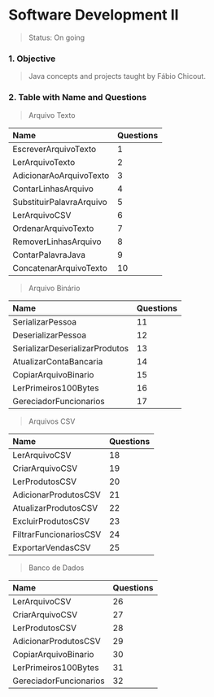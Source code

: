 # Software Development II

>Status: On going

### 1. Objective

>Java concepts and projects taught by Fábio Chicout.

### 2. Table with Name and Questions

>Arquivo Texto

Name                                 | Questions |
:----------------------------------- | --------- | 
EscreverArquivoTexto                 |     1     |
LerArquivoTexto                      |     2     |
AdicionarAoArquivoTexto              |     3     |
ContarLinhasArquivo                  |     4     |
SubstituirPalavraArquivo             |     5     |
LerArquivoCSV                        |     6     |
OrdenarArquivoTexto                  |     7     |
RemoverLinhasArquivo                 |     8     |
ContarPalavraJava                    |     9     |
ConcatenarArquivoTexto               |     10    |

>Arquivo Binário

Name                                 | Questions |
:----------------------------------- | --------- | 
SerializarPessoa                     |     11    |
DeserializarPessoa                   |     12    |
SerializarDeserializarProdutos       |     13    |
AtualizarContaBancaria               |     14    |
CopiarArquivoBinario                 |     15    |
LerPrimeiros100Bytes                 |     16    |
GereciadorFuncionarios               |     17    |


>Arquivos CSV

Name                                 | Questions |
:----------------------------------- | --------- | 
LerArquivoCSV                        |     18    |
CriarArquivoCSV                      |     19    |
LerProdutosCSV                       |     20    |
AdicionarProdutosCSV                 |     21    |
AtualizarProdutosCSV                 |     22    |
ExcluirProdutosCSV                   |     23    |
FiltrarFuncionariosCSV               |     24    |
ExportarVendasCSV                    |     25    |

>Banco de Dados

Name                                 | Questions |
:----------------------------------- | --------- | 
LerArquivoCSV                        |     26    |
CriarArquivoCSV                      |     27    |
LerProdutosCSV                       |     28    |
AdicionarProdutosCSV                 |     29    |
CopiarArquivoBinario                 |     30    |
LerPrimeiros100Bytes                 |     31    |
GereciadorFuncionarios               |     32    |